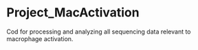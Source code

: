 # Project_MacActivation
Cod for processing and analyzing all sequencing data relevant to macrophage activation.
